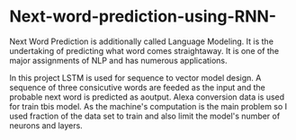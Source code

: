 # Next-word-prediction-using-RNN-
 Next Word Prediction is additionally called Language Modeling. It is the undertaking of predicting
what word comes straightaway. It is one of the major assignments of NLP and has numerous applications.

In this project LSTM is used for sequence to vector model design. A sequence of three consicutive words are feeded as the input and the probable next word is predicted as aoutput.
Alexa conversion data is used for train tbis model. As the machine's computation is the main problem so I used fraction of the data set to train and also limit the model's number of neurons and layers.
